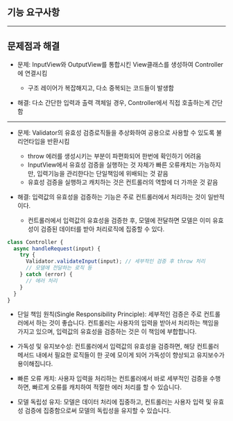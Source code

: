 ## 기능 요구사항

---

## 문제점과 해결

- 문제: InputView와 OutputView를 통합시킨 View클래스를 생성하여 Controller에 연결시킴

  - 구조 레이어가 복잡해지고, 다소 중복되는 코드들이 발생함

- 해결: 다소 간단한 입력과 출력 객체일 경우, Controller에서 직접 호출하는게 간단함

---

- 문제: Validator의 유효성 검증로직들을 추상화하여 공용으로 사용할 수 있도록 불리언타입을 반환시킴

  - throw 에러를 생성시키는 부분이 파편화되어 한번에 확인하기 어려움
  - InputView에서 유효성 검증을 실행하는 것 자체가 빠른 오류캐치는 가능하지만, 입력기능을 관리한다는 단일책임에 위배되는 것 같음
  - 유효성 검증을 실행하고 캐치하는 것은 컨트롤러의 역할에 더 가까운 것 같음

- 해결: 입력값의 유효성을 검증하는 기능은 주로 컨트롤러에서 처리하는 것이 일반적이다.

  - 컨트롤러에서 입력값의 유효성을 검증한 후, 모델에 전달하면 모델은 이미 유효성이 검증된 데이터를 받아 처리로직에 집중할 수 있다.

```js
class Controller {
  async handleRequest(input) {
    try {
      Validator.validateInput(input); // 세부적인 검증 후 throw 처리
      // 모델에 전달하는 로직 등
    } catch (error) {
      // 에러 처리
    }
  }
}
```

- 단일 책임 원칙(Single Responsibility Principle): 세부적인 검증은 주로 컨트롤러에서 하는 것이 좋습니다. 컨트롤러는 사용자의 입력을 받아서 처리하는 책임을 가지고 있으며, 입력값의 유효성을 검증하는 것은 이 책임에 부합합니다.

- 가독성 및 유지보수성: 컨트롤러에서 입력값의 유효성을 검증하면, 해당 컨트롤러 메서드 내에서 필요한 로직들이 한 곳에 모이게 되어 가독성이 향상되고 유지보수가 용이해집니다.

- 빠른 오류 캐치: 사용자 입력을 처리하는 컨트롤러에서 바로 세부적인 검증을 수행하면, 빠르게 오류를 캐치하여 적절한 에러 처리를 할 수 있습니다.

- 모델 독립성 유지: 모델은 데이터 처리에 집중하고, 컨트롤러는 사용자 입력 및 유효성 검증에 집중함으로써 모델의 독립성을 유지할 수 있습니다.
